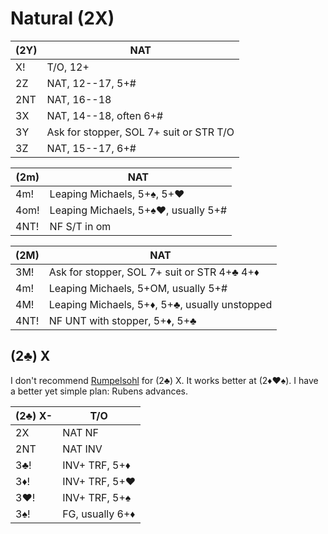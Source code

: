 # Natural (2X)

| (2Y)  | NAT |
|-------|-----|
| X!    | T/O, 12+
| 2Z    | NAT, 12--17, 5+#
| 2NT   | NAT, 16--18
| 3X    | NAT, 14--18, often 6+#
| 3Y    | Ask for stopper, SOL 7+ suit or STR T/O
| 3Z    | NAT, 15--17, 6+#

| (2m)  | NAT |
|-------|-----|
| 4m!   | Leaping Michaels, 5+♠, 5+♥
| 4om!  | Leaping Michaels, 5+♠♥, usually 5+#
| 4NT!  | NF S/T in om

| (2M)  | NAT |
|-------|-----|
| 3M!   | Ask for stopper, SOL 7+ suit or STR 4+♣ 4+♦
| 4m!   | Leaping Michaels, 5+OM, usually 5+#
| 4M!   | Leaping Michaels, 5+♦, 5+♣, usually unstopped
| 4NT!  | NF UNT with stopper, 5+♦, 5+♣

## (2♣) X

I don't recommend [Rumpelsohl](../Rubinsohl.md#rumpelsohl) for (2♣) X.  It works
better at (2♦♥♠).  I have a better yet simple plan: Rubens advances.

| (2♣) X- | T/O |
|---------|-----|
| 2X      | NAT NF
| 2NT     | NAT INV
| 3♣!     | INV+ TRF, 5+♦
| 3♦!     | INV+ TRF, 5+♥
| 3♥!     | INV+ TRF, 5+♠
| 3♠!     | FG, usually 6+♦
